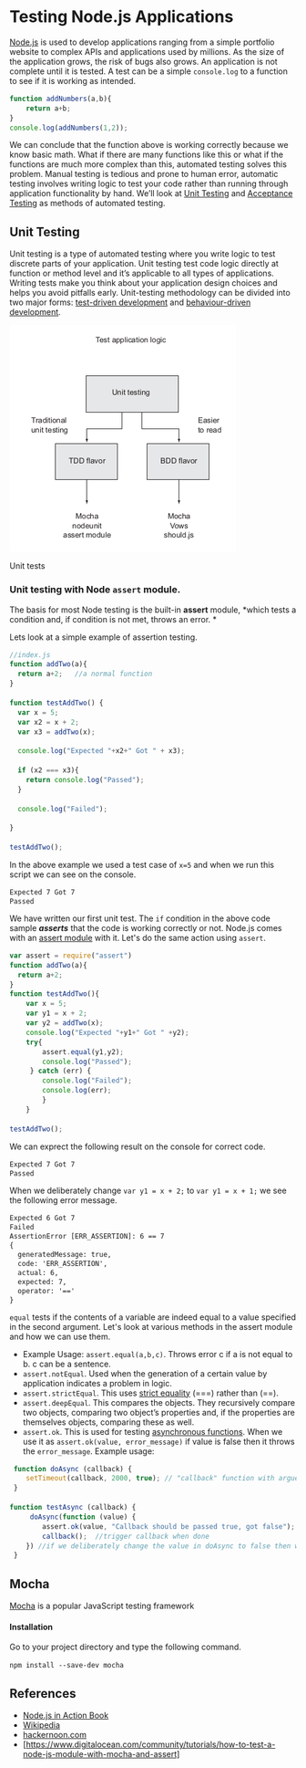# Testing Node.js Applications


[Node.js](http://nodejs.org/)  is used to develop applications ranging from a simple portfolio website to complex APIs and applications used by millions. As the size of the application grows, the risk of bugs also grows. An application is not complete until it is tested. A test can be a simple `console.log` to a function to see if it is working as intended. 

```javascript
function addNumbers(a,b){
	return a+b;
}
console.log(addNumbers(1,2));
```

We can conclude that the function above is working correctly because we know basic math. What if there are many functions like this or what if the functions are much more complex than this, automated testing solves this problem. Manual testing is tedious and prone to human error, automatic testing involves writing logic to test your code rather than running through application functionality by hand.  We’ll look at [Unit Testing]() and [Acceptance Testing]() as methods of automated testing.

## Unit Testing

Unit testing is a type of automated testing where you write logic to test discrete parts of your application. Unit testing test code logic directly at function or method level and it’s applicable to all types of applications. Writing tests make you think about your application design choices and helps you avoid pitfalls early. Unit-testing methodology can be divided into two major forms: [test-driven development]() and [behaviour-driven development](). 

![img](tdd.png)

Unit tests

### Unit testing with Node `assert` module.

The basis for most Node testing is the built-in **assert** module, *which tests a condition and, if condition is not met, throws an error. *

Lets look at a simple example of assertion testing.

```javascript
//index.js
function addTwo(a){
  return a+2; 	//a normal function
}

function testAddTwo() {
  var x = 5;
  var x2 = x + 2;
  var x3 = addTwo(x);

  console.log("Expected "+x2+" Got " + x3);

  if (x2 === x3){
    return console.log("Passed");
  }
  
  console.log("Failed");
  
}

testAddTwo();
```

In the above example we used a test case of `x=5` and when we run this script we can see on the console.

```
Expected 7 Got 7
Passed
```
We have written our first unit test. The `if` condition in the above code sample ***asserts*** that the code is working correctly or not. Node.js comes with an [assert module](https://nodejs.org/api/assert.html) with it. Let's do the same action using `assert`.

```javascript
var assert = require("assert")
function addTwo(a){
  return a+2; 	
}
function testAddTwo(){
	var x = 5;
	var y1 = x + 2;
	var y2 = addTwo(x);
	console.log("Expected "+y1+" Got " +y2);
	try{
		assert.equal(y1,y2);
		console.log("Passed");
	 } catch (err) {
	 	console.log("Failed");
		console.log(err);
		}
	}

testAddTwo();
```

We can exprect the following result on the console for correct code.

```
Expected 7 Got 7
Passed
```
When we deliberately change `var y1 = x + 2;` to `var y1 = x + 1;` we see the following error message.

```
Expected 6 Got 7
Failed
AssertionError [ERR_ASSERTION]: 6 == 7
{
  generatedMessage: true,
  code: 'ERR_ASSERTION',
  actual: 6,
  expected: 7,
  operator: '=='
}
```

`equal` tests if the contents of a variable are indeed equal to a value specified in the second argument. Let's look at various methods in the assert module and how we can use them.

* Example Usage: `assert.equal(a,b,c)`. Throws error c if a is not equal to b. c can be a sentence. 
* `assert.notEqual`. Used when the generation of a certain value by application indicates a problem in logic. 
* `assert.strictEqual`. This uses [strict equality](https://stackoverflow.com/questions/359494/which-equals-operator-vs-should-be-used-in-javascript-comparisons) (===) rather than (==).
* `assert.deepEqual`. This compares the objects. They recursively compare two objects, comparing two object’s properties and, if the properties are themselves objects, comparing these as well.
* `assert.ok`. This is used for testing [asynchronous functions](https://bitsofco.de/asynchronous-functions-101/). When we use it as `assert.ok(value, error_message)` if value is false then it throws the `error_message`. Example usage:
```javascript
 function doAsync (callback) {
	setTimeout(callback, 2000, true); // "callback" function with arguements "true"
 }

function testAsync (callback) {
	 doAsync(function (value) {
	 	assert.ok(value, "Callback should be passed true, got false");
	 	callback();  //trigger callback when done
	}) //if we deliberately change the value in doAsync to false then we can see the error.
 }
```

## Mocha 

[Mocha](https://mochajs.org/) is a popular JavaScript testing framework 

#### Installation

Go to your project directory and type the following command.

`npm install --save-dev mocha`



## References
* [Node.js in Action Book]()
* [Wikipedia](https://en.wikipedia.org/wiki/Software_testing)
* [hackernoon.com](https://hackernoon.com/a-crash-course-on-testing-with-node-js-6c7428d3da02)
* [https://www.digitalocean.com/community/tutorials/how-to-test-a-node-js-module-with-mocha-and-assert]
